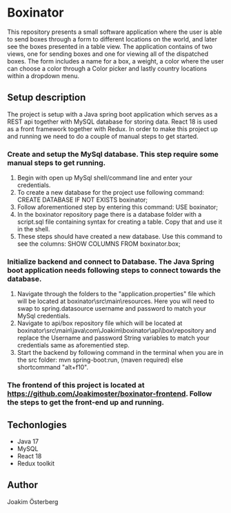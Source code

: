 # Boxinator
This repository presents a small software application where the user is able to send boxes through a form to different locations on the world, and later see the boxes presented in a table view. The application contains of two views, one for sending boxes and one for viewing all of the dispatched boxes. The form includes a name for a box, a weight, a color where the user can choose a color through a Color picker and lastly country locations within a dropdown menu. 

## Setup description
The project is setup with a Java spring boot application which serves as a REST api together with MySQL database for storing data. React 18 is used as a front framework together with Redux. In order to make this project up and running we need to do a couple of manual steps to get started.
  
  ### Create and setup the MySql database. This step require some manual steps to get running. 
  
  1. Begin with open up MySql shell/command line and enter your credentials.
  2. To create a new database for the project use following command: CREATE DATABASE IF NOT EXISTS boxinator;
  3. Follow aforementioned step by entering this command: USE boxinator;
  4. In the boxinator repository page there is a database folder with a script.sql file containing syntax for creating a table. Copy that and use it in the shell.
  5. These steps should have created a new database. Use this command to see the columns: SHOW COLUMNS FROM boxinator.box;

  ### Initialize backend and connect to Database. The Java Spring boot application needs following steps to connect towards the database.
  
  1. Navigate through the folders to the "application.properties" file which will be located at boxinator\src\main\resources. Here you will need to swap to       spring.datasource username and password to match your MySql credentials.
  2. Navigate to api/box repository file which will be located at boxinator\src\main\java\com\Joakim\boxinator\api\box\repository and replace the Username and password String variables to match your credentials same as aforementied step. 
  3. Start the backend by following command in the terminal when you are in the src folder: mvn spring-boot:run, (maven required) else shortcommand "alt+f10". 

  ### The frontend of this project is located at https://github.com/Joakimoster/boxinator-frontend. Follow the steps to get the front-end up and running.


## Techonlogies
* Java 17 
* MySQL
* React 18 
* Redux toolkit

## Author
Joakim Österberg
